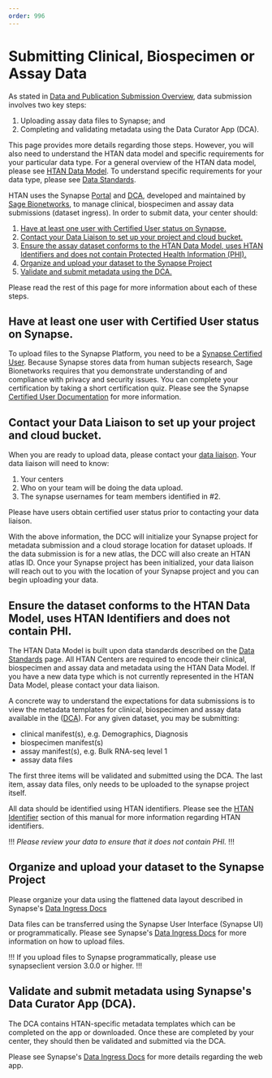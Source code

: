 ```yaml
---
order: 996
---
```


# Submitting Clinical, Biospecimen or Assay Data 

As stated in [Data and Publication Submission Overview](../data_pub_submission/overview.md), data submission involves two key steps:
1. Uploading assay data files to Synapse; and
2. Completing and validating metadata using the Data Curator App (DCA).

This page provides more details regarding those steps.  However, you will also need to understand the HTAN data model and specific requirements for your particular data type.  For a general overview of the HTAN data model, please see [HTAN Data Model](../data_model/overview.md).  To understand specific requirements for your data type, please see [Data Standards](https://humantumoratlas.org/standards).

HTAN uses the Synapse [Portal](https://www.synapse.org) and [DCA](https://dca.app.sagebionetworks.org/), developed and maintained by [Sage Bionetworks](https://sagebionetworks.org/), to manage clinical, biospecimen and assay data submissions (dataset ingress). In order to submit data, your center should:

1. [Have at least one user with Certified User status on Synapse.](#have-at-least-one-user-with-certified-user-status-on-synapse)
2. [Contact your Data Liaison to set up your project and cloud bucket.](#contact-your-data-liaison-to-set-up-your-project-and-cloud-bucket)
3. [Ensure the assay dataset conforms to the HTAN Data Model, uses HTAN Identifiers and does not contain Protected Health Information (PHI).](#ensure-the-dataset-conforms-to-the-htan-data-model-uses-htan-identifiers-and-does-not-contain-phi)
4. [Organize and upload your dataset to the Synapse Project](#organize-and-upload-your-dataset-to-the-synapse-project) 
5. [Validate and submit metadata using the DCA.](#validate-and-submit-metadata-using-synapses-data-curator-app-dca)

Please read the rest of this page for more information about each of these steps.

## Have at least one user with Certified User status on Synapse.
To upload files to the Synapse Platform, you need to be a [Synapse Certified User](https://help.synapse.org/docs/Synapse-User-Account-Types.2007072795.html). Because Synapse stores data from human subjects research, Sage Bionetworks requires that you demonstrate understanding of and compliance with privacy and security issues. You can complete your certification by taking a short certification quiz. Please see the Synapse [Certified User Documentation](https://help.synapse.org/docs/Synapse-User-Account-Types.2007072795.html) for more information.

## Contact your Data Liaison to set up your project and cloud bucket.

When you are ready to upload data, please contact your [data liaison](../data_pub_submission/Data_Liaisons.md). Your data liaison will need to know:
1. Your centers
2. Who on your team will be doing the data upload.
3. The synapse usernames for team members identified in #2.

Please have users obtain certified user status prior to contacting your data liaison.

With the above information, the DCC will initialize your Synapse project for metadata submission and a cloud storage location for dataset uploads. If the data submission is for a new atlas, the DCC will also create an HTAN atlas ID.  Once your Synapse project has been initialized, your data liaison will reach out to you with the location of your Synapse project and you can begin uploading your data.

## Ensure the dataset conforms to the HTAN Data Model, uses HTAN Identifiers and does not contain PHI.

The HTAN Data Model is built upon data standards described on the [Data Standards](https://data.humantumoratlas.org/standards) page. All HTAN Centers are required to encode their clinical, biospecimen and assay data and metadata using the HTAN Data Model. If you have a new data type which is not currently represented in the HTAN Data Model, please contact your data liaison.

A concrete way to understand the expectations for data submissions is to view the metadata templates for clinical, biospecimen and assay data available in the ([DCA](https://dca.app.sagebionetworks.org/)). For any given dataset, you may be submitting:

- clinical manifest(s), e.g. Demographics, Diagnosis
- biospecimen manifest(s)
- assay manifest(s), e.g. Bulk RNA-seq level 1 
- assay data files

The first three items will be validated and submitted using the DCA. The last item, assay data files, only needs to be uploaded to the synapse project itself.

All data should be identified using HTAN identifiers. Please see the [HTAN Identifier](../data_model/identifiers.md) section of this manual for more information regarding HTAN identifiers.

!!! *Please review your data to ensure that it does not contain PHI.*
!!!

## Organize and upload your dataset to the Synapse Project

Please organize your data using the flattened data layout described in Synapse's [Data Ingress Docs](https://dca-docs.scrollhelp.site/DCA/Working-version/HTAN/organize-your-data-upload#OrganizeyourDataUpload-FlattenedDataLayoutExample)

Data files can be transferred using the Synapse User Interface (Synapse UI) or programmatically. Please see Synapse's [Data Ingress Docs](https://dca-docs.scrollhelp.site/DCA/Working-version/HTAN/uploading-data) for more information on how to upload files. 

!!! If you upload files to Synapse programmatically, please use synapseclient version 3.0.0 or higher. 
!!!


## Validate and submit metadata using Synapse's Data Curator App (DCA).

The DCA contains HTAN-specific metadata templates which can be completed on the app or downloaded.  Once these are completed by your center, they should then be validated and submitted via the DCA.  

Please see Synapse's [Data Ingress Docs](https://dca-docs.scrollhelp.site/DCA/Working-version/HTAN/validate-and-submit-your-metadata) for more details regarding the web app.
